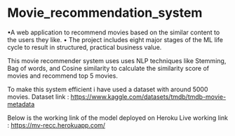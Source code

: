 # Movie_recommendation_system

•A web application to recommend movies based on the similar content to the users they like.
• The project includes eight major stages of the ML life cycle to result in structured, practical business value.

This movie recommender system uses uses NLP techniques like Stemming, Bag of words, and Cosine similarity to calculate the similarity score of movies and recommend top 5 movies.

To make this system efficient i have used a dataset with around 5000 movies.
Dataset link : https://www.kaggle.com/datasets/tmdb/tmdb-movie-metadata

Below is the working link of the model deployed on Heroku
Live working link : https://mv-recc.herokuapp.com/
